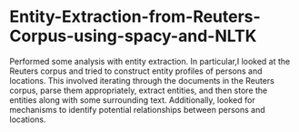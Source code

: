 # Entity-Extraction-from-Reuters-Corpus-using-spacy-and-NLTK
Performed some analysis with entity extraction. In particular,I looked at the Reuters corpus and tried to construct entity profiles of persons and locations. This involved iterating through the documents in the Reuters corpus, parse them appropriately, extract entities, and then store the entities along with some surrounding text. Additionally, looked for mechanisms to identify potential relationships between persons and locations.
